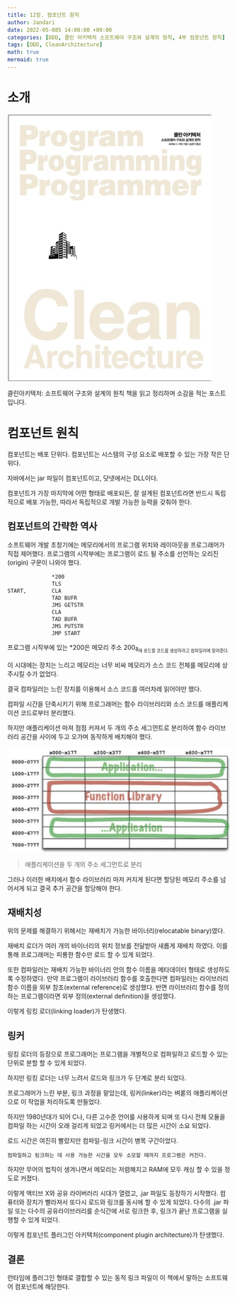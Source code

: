 ```yaml
---
title: 12장. 컴포넌트 원칙
author: Jandari
date: 2022-05-085 14:00:00 +09:00
categories: [DDD, 클린 아키텍처 소프트웨어 구조와 설계의 원칙, 4부 컴포넌트 원칙]
tags: [DDD, CleanArchitecture]
math: true
mermaid: true
---
```


# 소개

![image](/assets/img/post/2022-05-08-PPPCleanArchitecture_ch12/1.jpg)

클린아키텍처: 소프트웨어 구조와 설계의 원칙 책을 읽고 정리하며 소감을 적는 포스트입니다.

# 컴포넌트 원칙

컴포넌트는 배포 단위다. 컴포넌트는 시스템의 구성 요소로 배포할 수 있는 가장 작은 단위다.

자바에서는 jar 파일이 컴포넌트이고, 닷넷에서는 DLL이다.

컴포넌트가 가장 마지막에 어떤 형태로 배포되든, 잘 설계된 컴포넌트라면 반드시 독립적으로 배포 가능한, 따라서 독립적으로 개발 가능한 능력을 갖춰야 한다.

## 컴포넌트의 간략한 역사

소프트웨어 개발 초창기에는 메모리에서의 프로그램 위치와 레이아웃을 프로그래머가 직접 제어했다. 프로그램의 시작부에는 프로그램이 로드 될 주소를 선언하는 오리진(origin) 구문이 나와야 했다.

```
              *200
              TLS
START,        CLA
              TAD BUFR
              JMS GETSTR
              CLA
              TAD BUFR
              JMS PUTSTR
              JMP START
```

프로그램 시작부에 있는 *200은 메모리 주소 200<sub>8<sub>에 로드할 코드를 생성하라고 컴파일러에 알려준다.

이 시대에는 장치는 느리고 메모리는 너무 비싸 메모리가 소스 코드 전체를 메모리에 상주시킬 수가 없었다.

결국 컴파일러는 느린 장치를 이용해서 소스 코드를 여러차례 읽어야만 했다.

컴파일 시간을 단축시키기 위해 프로그래머는 함수 라이브러리와 소스 코드를 애플리케이션 코드로부터 분리했다. 

하지만 애플리케이션 마져 점점 커져서 두 개의 주소 세그먼트로 분리하여 함수 라이브러리 공간을 사이에 두고 오가며 동작하게 배치해야 했다.

![image](/assets/img/post/2022-05-08-PPPCleanArchitecture_ch12/2.jpg)
> 애플리케이션을 두 개의 주소 세그먼트로 분리

그러나 이러한 배치에서 함수 라이브러리 마저 커지게 된다면 할당된 메모리 주소를 넘어서게 되고 결국 추가 공간을 할당해야 한다.

## 재배치성

위의 문제를 해결하기 위해서는 재배치가 가능한 바이너리(relocatable binary)였다.

재배치 로더가 여러 개의 바이너리의 위치 정보를 전달받아 새롭게 재배치 하였다. 이를 통해 프로그래머는 피룡한 함수만 로드 할 수 있게 되었다.

또한 컴파일러는 재배치 가능한 바이너리 안의 함수 이름을 메타데이터 형태로 생성하도록 수정하였다. 만약 프로그램이 라이브러리 함수를 호출한다면 컴파일러는 라이브러리 함수 이름을 외부 참조(external reference)로 생성했다. 반면 라이브러리 함수를 정의하는 프로그램이라면 외부 정의(external definition)을 생성했다.

이렇게 링킹 로더(linking loader)가 탄생했다.

## 링커

링킹 로더의 등장으로 프로그래머는 프로그램을 개별적으로 컴파일하고 로드할 수 있는 단위로 분할 할 수 있게 되었다.

하지만 링킹 로더는 너무 느려서 로드와 링크가 두 단계로 분리 되었다.

프로그래머가 느린 부분, 링크 과정을 맡았는데, 링커(linker)라는 벼롣의 애플리케이션으로 이 작업을 처리하도록 만들었다.

하지만 1980년대가 되어 C나, 다른 고수준 언어를 사용하게 되며 또 다시 전체 모듈을 컴파일 하는 시간이 오래 걸리게 되었고 링커에서는 더 많은 시간이 소요 되었다.

로드 시간은 여진히 빨랐지만 컴파일-링크 시간이 병목 구간이었다.

`컴파일하고 링크하는 데 사용 가능한 시간을 모두 소모할 때까지 프로그램은 커진다.`

하지만 무어의 법칙이 생겨나면서 메모리는 저렴해지고 RAM에 모두 캐싱 할 수 있을 정도로 커졌다.

이렇게 액티브 X와 공유 라이버러리 시대가 열렸고, .jar 파일도 등장하기 시작했다. 컴퓨터와 장치가 빨라져서 또다시 로드와 링크를 동시에 할 수 있게 되었다. 다수의 .jar 파일 또는 다수의 공유라이브러리를 순식간에 서로 링크한 후, 링크가 끝난 프로그램을 실행할 수 있게 되었다.

이렇게 컴포넌트 플러그인 아키텍처(component plugin architecture)가 탄생했다.

## 결론
런타임에 플러그인 형태로 결합할 수 있는 동적 링크 파일이 이 책에서 말하는 소프트웨어 컴포넌트에 해당한다.


